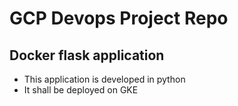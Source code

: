 # GCP Devops Project Repo

## Docker flask application

- This application is developed in python
- It shall be deployed on GKE
